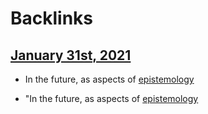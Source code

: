 
# Backlinks
## [January 31st, 2021](<January 31st, 2021.md>)
- In the future, as aspects of [epistemology](<epistemology.md>)

- "In the future, as aspects of [epistemology](<epistemology.md>)

